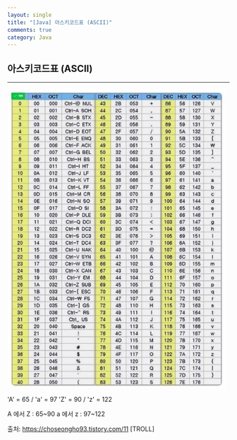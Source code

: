 ```yaml
---
layout: single
title: "[Java] 아스키코드표 (ASCII)"
comments: true
category: Java
---
```


## 아스키코드표 (ASCII)

---

![img.png](img.png)

'A' = 65 / 'a' = 97
'Z' = 90 / 'z' = 122

A 에서 Z : 65~90
a 에서 z : 97~122

출처: https://choseongho93.tistory.com/11 [TROLL]